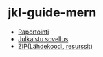 # jkl-guide-mern

* [Raportointi](https://github.com/punkkaridude/jkl-guide-mern/wiki)
* [Julkaistu sovellus](https://jklguide.herokuapp.com/)
* [ZIP(Lähdekoodi, resurssit)](https://student.labranet.jamk.fi/~K8738/www_kehitys/Web-Projekti%202/)
